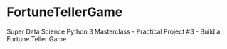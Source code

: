 # FortuneTellerGame
Super Data Science Python 3 Masterclass - Practical Project #3 - Build a Fortune Teller Game
